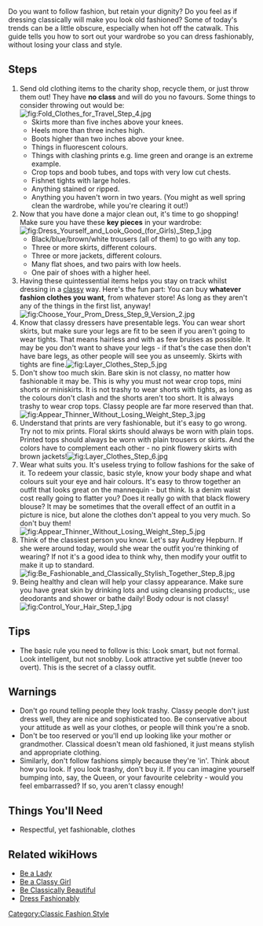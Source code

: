 Do you want to follow fashion, but retain your dignity? Do you feel as
if dressing classically will make you look old fashioned? Some of
today's trends can be a little obscure, especially when hot off the
catwalk. This guide tells you how to sort out your wardrobe so you can
dress fashionably, without losing your class and style.

## Steps

1.  Send old clothing items to the charity shop, recycle them, or just
    throw them out! They have **no class** and will do you no favours.
    Some things to consider throwing out would
    be:![](Fold_Clothes_for_Travel_Step_4.jpg "fig:Fold_Clothes_for_Travel_Step_4.jpg")
    -   Skirts more than five inches above your knees.
    -   Heels more than three inches high.
    -   Boots higher than two inches above your knee.
    -   Things in fluorescent colours.
    -   Things with clashing prints e.g. lime green and orange is an
        extreme example.
    -   Crop tops and boob tubes, and tops with very low cut chests.
    -   Fishnet tights with large holes.
    -   Anything stained or ripped.
    -   Anything you haven't worn in two years. (You might as well
        spring clean the wardrobe, while you're clearing it out!)
2.  Now that you have done a major clean out, it's time to go shopping!
    Make sure you have these **key pieces** in your
    wardrobe:![](Dress_Yourself_and_Look_Good_(for_Girls)_Step_1.jpg "fig:Dress_Yourself_and_Look_Good_(for_Girls)_Step_1.jpg")
    -   Black/blue/brown/white trousers (all of them) to go with any
        top.
    -   Three or more skirts, different colours.
    -   Three or more jackets, different colours.
    -   Many flat shoes, and two pairs with low heels.
    -   One pair of shoes with a higher heel.
3.  Having these quintessential items helps you stay on track whilst
    dressing in a [classy](Be_Classy "wikilink") way. Here's the fun
    part: You can buy **whatever fashion clothes you want**, from
    whatever store! As long as they aren't any of the things in the
    first list,
    anyway!![](Choose_Your_Prom_Dress_Step_9_Version_2.jpg "fig:Choose_Your_Prom_Dress_Step_9_Version_2.jpg")
4.  Know that classy dressers have presentable legs. You can wear short
    skirts, but make sure your legs are fit to be seen if you aren't
    going to wear tights. That means hairless and with as few bruises as
    possible. It may be you don't want to shave your legs - if that's
    the case then don't have bare legs, as other people will see you as
    unseemly. Skirts with tights are
    fine.![](Layer_Clothes_Step_5.jpg "fig:Layer_Clothes_Step_5.jpg")
5.  Don't show too much skin. Bare skin is not classy, no matter how
    fashionable it may be. This is why you must not wear crop tops, mini
    shorts or miniskirts. It is not trashy to wear shorts with tights,
    as long as the colours don't clash and the shorts aren't too short.
    It is always trashy to wear crop tops. Classy people are far more
    reserved than
    that.![](Appear_Thinner_Without_Losing_Weight_Step_3.jpg "fig:Appear_Thinner_Without_Losing_Weight_Step_3.jpg")
6.  Understand that prints are very fashionable, but it's easy to go
    wrong. Try not to mix prints. Floral skirts should always be worn
    with plain tops. Printed tops should always be worn with plain
    trousers or skirts. And the colors have to complement each other -
    no pink flowery skirts with brown
    jackets!![](Layer_Clothes_Step_6.jpg "fig:Layer_Clothes_Step_6.jpg")
7.  Wear what suits you. It's useless trying to follow fashions for the
    sake of it. To redeem your classic, basic style, know your body
    shape and what colours suit your eye and hair colours. It's easy to
    throw together an outfit that looks great on the mannequin - but
    think. Is a denim waist cost really going to flatter you? Does it
    really go with that black flowery blouse? It may be sometimes that
    the overall effect of an outfit in a picture is nice, but alone the
    clothes don't appeal to you very much. So don't buy
    them!![](Appear_Thinner_Without_Losing_Weight_Step_5.jpg "fig:Appear_Thinner_Without_Losing_Weight_Step_5.jpg")
8.  Think of the classiest person you know. Let's say Audrey Hepburn. If
    she were around today, would she wear the outfit you're thinking of
    wearing? If not it's a good idea to think why, then modify your
    outfit to make it up to
    standard.![](Be_Fashionable_and_Classically_Stylish_Together_Step_8.jpg "fig:Be_Fashionable_and_Classically_Stylish_Together_Step_8.jpg")
9.  Being healthy and clean will help your classy appearance. Make sure
    you have great skin by drinking lots and using cleansing products;,
    use deodorants and shower or bathe daily! Body odour is not
    classy!![](Control_Your_Hair_Step_1.jpg "fig:Control_Your_Hair_Step_1.jpg")

## Tips

-   The basic rule you need to follow is this: Look smart, but not
    formal. Look intelligent, but not snobby. Look attractive yet subtle
    (never too overt). This is the secret of a classy outfit.

## Warnings

-   Don't go round telling people they look trashy. Classy people don't
    just dress well, they are nice and sophisticated too. Be
    conservative about your attitude as well as your clothes, or people
    will think you're a snob.
-   Don't be too reserved or you'll end up looking like your mother or
    grandmother. Classical doesn't mean old fashioned, it just means
    stylish and appropriate clothing.
-   Similarly, don't follow fashions simply because they're 'in'. Think
    about how you look. If you look trashy, don't buy it. If you can
    imagine yourself bumping into, say, the Queen, or your favourite
    celebrity - would you feel embarrassed? If so, you aren't classy
    enough!

## Things You'll Need

-   Respectful, yet fashionable, clothes

## Related wikiHows

-   [Be a Lady](Be_a_Lady "wikilink")
-   [Be a Classy Girl](Be_a_Classy_Girl "wikilink")
-   [Be Classically Beautiful](Be_Classically_Beautiful "wikilink")
-   [Dress Fashionably](Dress_Fashionably "wikilink")

[Category:Classic Fashion
Style](Category:Classic_Fashion_Style "wikilink")